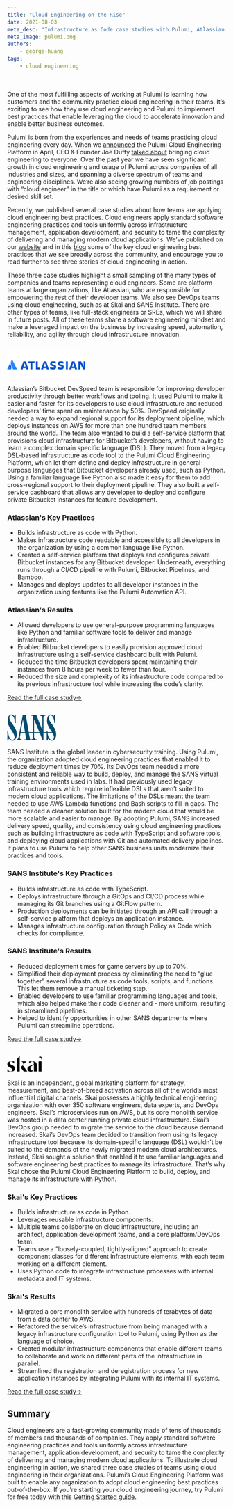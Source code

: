 ```yaml
---
title: "Cloud Engineering on the Rise"
date: 2021-08-03
meta_desc: "Infrastructure as Code case studies with Pulumi, Atlassian, SANS, and Skai"
meta_image: pulumi.png
authors:
    - george-huang
tags:
    - cloud engineering

---
```


One of the most fulfilling aspects of working at Pulumi is learning how customers and the community practice cloud engineering in their teams. It’s exciting to see how they use cloud engineering and Pulumi to implement best practices that enable leveraging the cloud to accelerate innovation and enable better business outcomes.

<!--more-->

Pulumi is born from the experiences and needs of teams practicing cloud engineering every day. When we [announced](/blog/pulumi-3-0) the Pulumi Cloud Engineering Platform in April, CEO & Founder Joe Duffy [talked about](https://www.youtube.com/watch?v=Zko70KVGcgo) bringing cloud engineering to everyone. Over the past year we have seen significant growth in cloud engineering and usage of Pulumi across companies of all industries and sizes, and spanning a diverse spectrum of teams and engineering disciplines. We’re also seeing growing numbers of job postings with “cloud engineer” in the title or which have Pulumi as a requirement or desired skill set.

Recently, we published several case studies about how teams are applying cloud engineering best practices. Cloud engineers apply standard software engineering practices and tools uniformly across infrastructure management, application development, and security to tame the complexity of delivering and managing modern cloud applications. We’ve published on our [website](/cloud-engineering) and in this [blog](/blog/infrastructure-testing-concepts) some of the key cloud engineering best practices that we see broadly across the community, and encourage you to read further to see three stories of cloud engineering in action.

These three case studies highlight a small sampling of the many types of companies and teams representing cloud engineers. Some are platform teams at large organizations, like Atlassian, who are responsible for empowering the rest of their developer teams. We also see DevOps teams using cloud engineering, such as at Skai and SANS Institute. There are other types of teams, like full-stack engineers or SREs, which we will share in future posts. All of these teams share a software engineering mindset and make a leveraged impact on the business by increasing speed, automation, reliability, and agility through cloud infrastructure innovation.
<br>
<br>

![Atlassian](./atlassian-wordmark.png)

<!-- ## Atlassian -->

Atlassian’s Bitbucket DevSpeed team is responsible for improving developer productivity through better workflows and tooling. It used Pulumi to make it easier and faster for its developers to use cloud infrastructure and reduced developers' time spent on maintenance by 50%. DevSpeed originally needed a way to expand regional support for its deployment pipeline, which deploys instances on AWS for more than one hundred team members around the world. The team also wanted to build a self-service platform that provisions cloud infrastructure for Bitbucket’s developers, without having to learn a complex domain specific language (DSL). They moved from a legacy DSL-based infrastructure as code tool to the Pulumi Cloud Engineering Platform, which let them define and deploy infrastructure in general-purpose languages that Bitbucket developers already used, such as Python. Using a familiar language like Python also made it easy for them to add cross-regional support to their deployment pipeline. They also built a self-service dashboard that allows any developer to deploy and configure private Bitbucket instances for feature development.

### Atlassian's Key Practices

- Builds infrastructure as code with Python.
- Makes infrastructure code readable and accessible to all developers in the organization by using a common language like Python.
- Created a self-service platform that deploys and configures private Bitbucket instances for any Bitbucket developer. Underneath, everything runs through a CI/CD pipeline with Pulumi, Bitbucket Pipelines, and Bamboo.
- Manages and deploys updates to all developer instances in the organization using features like the Pulumi Automation API.

### Atlassian's Results

- Allowed developers to use general-purpose programming languages like Python and familiar software tools to deliver and manage infrastructure.
- Enabled Bitbucket developers to easily provision approved cloud infrastructure using a self-service dashboard built with Pulumi.
- Reduced the time Bitbucket developers spent maintaining their instances from 8 hours per week to fewer than four.
- Reduced the size and complexity of its infrastructure code compared to its previous infrastructure tool while increasing the code’s clarity.

[Read the full case study→](/case-studies/atlassian)
<br>
<br>

![SANS Institute](./sans-wordmark.png)

<!-- ## SANS Institute -->

SANS Institute is the global leader in cybersecurity training. Using Pulumi, the organization adopted cloud engineering practices that enabled it to reduce deployment times by 70%. Its DevOps team needed a more consistent and reliable way to build, deploy, and manage the SANS virtual training environments used in labs. It had previously used legacy infrastructure tools which require inflexible DSLs that aren’t suited to modern cloud applications. The limitations of the DSLs meant the team needed to use AWS Lambda functions and Bash scripts to fill in gaps. The team needed a cleaner solution built for the modern cloud that would be more scalable and easier to manage. By adopting Pulumi, SANS increased delivery speed, quality, and consistency using cloud engineering practices such as building infrastructure as code with TypeScript and software tools, and deploying cloud applications with Git and automated delivery pipelines. It plans to use Pulumi to help other SANS business units modernize their practices and tools.

### SANS Institute's Key Practices

- Builds infrastructure as code with TypeScript.
- Deploys infrastructure through a GitOps and CI/CD process while managing its Git branches using a GitFlow pattern.
- Production deployments can be initiated through an API call through a self-service platform that deploys an application instance.
- Manages infrastructure configuration through Policy as Code which checks for compliance.

### SANS Institute's Results

- Reduced deployment times for game servers by up to 70%.
- Simplified their deployment process by eliminating the need to “glue together” several infrastructure as code tools, scripts, and functions. This let them remove a manual ticketing step.
- Enabled developers to use familiar programming languages and tools, which also helped make their code cleaner and - more uniform, resulting in streamlined pipelines.
- Helped to identify opportunities in other SANS departments where Pulumi can streamline operations.

[Read the full case study→](/case-studies/sans-institute)
<br>
<br>

![Skai](./skai-logo.png)

Skai is an independent, global marketing platform for strategy, measurement, and best-of-breed activation across all of the world’s most influential digital channels. Skai possesses a highly technical engineering organization with over 350 software engineers, data experts, and DevOps engineers.  Skai’s microservices run on AWS, but its core monolith service was hosted in a data center running private cloud infrastructure. Skai’s DevOps group needed to migrate the service to the cloud because demand increased. Skai’s DevOps team decided to transition from using its legacy infrastructure tool because its domain-specific language (DSL) wouldn’t be suited to the demands of the newly migrated modern cloud architectures. Instead, Skai sought a solution that enabled it to use familiar languages and software engineering best practices to manage its infrastructure. That’s why Skai chose the Pulumi Cloud Engineering Platform to build, deploy, and manage its infrastructure with Python.

### Skai's Key Practices

- Builds infrastructure as code in Python.
- Leverages reusable infrastructure components.
- Multiple teams collaborate on cloud infrastructure, including an architect, application development teams, and a core platform/DevOps team.
- Teams use a “loosely-coupled, tightly-aligned” approach to create component classes for different infrastructure elements, with each team working on a different element.
- Uses Python code to integrate infrastructure processes with internal metadata and IT systems.

### Skai's Results

- Migrated a core monolith service with hundreds of terabytes of data from a data center to AWS.
- Refactored the service’s infrastructure from being managed with a legacy infrastructure configuration tool to Pulumi, using Python as the language of choice.
- Created modular infrastructure components that enable different teams to collaborate and work on different parts of the infrastructure in parallel.
- Streamlined the registration and deregistration process for new application instances by integrating Pulumi with its internal IT systems.

[Read the full case study→](/blog/kenshoo-migrates-to-aws-with-pulumi)

## Summary

Cloud engineers are a fast-growing community made of tens of thousands of members and thousands of companies. They apply standard software engineering practices and tools uniformly across infrastructure management, application development, and security to tame the complexity of delivering and managing modern cloud applications. To illustrate cloud engineering in action, we shared three case studies of teams using cloud engineering in their organizations. Pulumi’s Cloud Engineering Platform was built to enable any organization to adopt cloud engineering best practices out-of-the-box. If you’re starting your cloud engineering journey, try Pulumi for free today with this [Getting Started guide](/docs/get-started).

